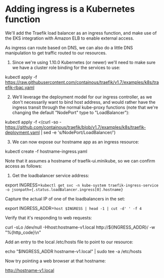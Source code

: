# Adding ingress is a Kubernetes function

We'll add the Traefik load balancer as an ingress function, and make use of the EKS integration with Amazon ELB to enable external access.

As ingress can route based on DNS, we can also do a little DNS manipulation to get traffic routed to our resources.

1. Since we're using 1.10.0 Kubernetes (or newer) we'll need to make sure we have a cluster role binding for the services to use:

kubectl apply -f https://raw.githubusercontent.com/containous/traefik/v1.7/examples/k8s/traefik-rbac.yaml

2. We'll leverage the deployment model for our ingress controller, as we don't necessarily want to bind host address, and would rather have the ingress transit through the normal kube-proxy functions (note that we're changing the default "NodePort" type to "LoadBalancer"):

kubectl apply -f <(curl -so - https://github.com/containous/traefik/blob/v1.7/examples/k8s/traefik-deployment.yaml | sed -e 's/NodePort/LoadBalancer/')

3. We can now expose our hostname app as an ingress resource:

kubectl create -f hostname-ingress.yaml

Note that it assumes a hostname of traefik-ui.minikube, so we can confirm access as follows:

1. Get the loadbalancer service address:

export INGRESS=`kubectl get svc -n kube-system traefik-ingress-service -o jsonpath={.status.loadBalancer.ingress[0].hostname}`

Capture the actual IP of one of the loadbalancers in the set:

export INGRESS_ADDR=`host $INGRESS | head -1 | cut -d' ' -f 4`

Verify that it's responding to web requests:

curl -sLo /dev/null -Hhost:hostname-v1.local http://${INGRESS_ADDR}/ -w "%{http_code}\n"

Add an entry to the local /etc/hosts file to point to our resource:

echo "\$INGRESS_ADDR hostname-v1.local" | sudo tee -a /etc/hosts

Now try pointing a web browser at that hostname:

http://hostname-v1.local
